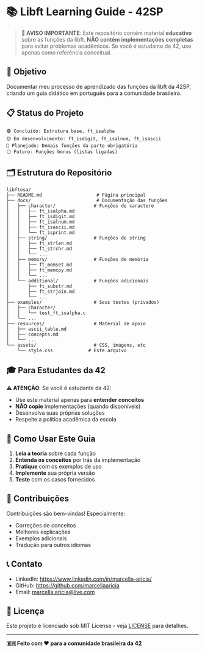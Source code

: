 # 📚 Libft Learning Guide - 42SP

> **🚨 AVISO IMPORTANTE**: Este repositório contém material **educativo** sobre as funções da libft. **NÃO contém implementações completas** para evitar problemas acadêmicos. Se você é estudante da 42, use apenas como referência conceitual.

## 🎯 Objetivo

Documentar meu processo de aprendizado das funções da libft da 42SP, criando um guia didático em português para a comunidade brasileira.

## 📋 Status do Projeto

```
🟢 Concluído: Estrutura base, ft_isalpha
🟡 Em desenvolvimento: ft_isdigit, ft_isalnum, ft_isascii
🔴 Planejado: Demais funções da parte obrigatória
⚪ Futuro: Funções bonus (listas ligadas)
```

## 🗂️ Estrutura do Repositório

```
libftosa/
├── README.md                    # Página principal
├── docs/                        # Documentação das funções
│   ├── character/              # Funções de caractere
│   │   ├── ft_isalpha.md
│   │   ├── ft_isdigit.md
│   │   ├── ft_isalnum.md
│   │   ├── ft_isascii.md
│   │   └── ft_isprint.md
│   ├── string/                 # Funções de string  
│   │   ├── ft_strlen.md
│   │   ├── ft_strchr.md
│   │   └── ...
│   ├── memory/                 # Funções de memória
│   │   ├── ft_memset.md
│   │   ├── ft_memcpy.md
│   │   └── ...
│   └── additional/             # Funções adicionais
│       ├── ft_substr.md
│       ├── ft_strjoin.md
│       └── ...
├── examples/                   # Seus testes (privados)
│   ├── character/
│   │   └── test_ft_isalpha.c
│   └── ...
├── resources/                  # Material de apoio
│   ├── ascii_table.md
│   ├── concepts.md
│   └── ...
└── assets/                     # CSS, imagens, etc
    └── style.css             # Este arquivo
```

## 🎓 Para Estudantes da 42

**⚠️ ATENÇÃO**: Se você é estudante da 42:
- Use este material apenas para **entender conceitos**
- **NÃO copie** implementações (quando disponíveis)
- Desenvolva suas próprias soluções
- Respeite a política acadêmica da escola

## 📖 Como Usar Este Guia

1. **Leia a teoria** sobre cada função
2. **Entenda os conceitos** por trás da implementação
3. **Pratique** com os exemplos de uso
4. **Implemente** sua própria versão
5. **Teste** com os casos fornecidos

## 🤝 Contribuições

Contribuições são bem-vindas! Especialmente:
- Correções de conceitos
- Melhores explicações
- Exemplos adicionais
- Tradução para outros idiomas

## 📞 Contato

- LinkedIn: https://www.linkedin.com/in/marcella-aricia/
- GitHub: https://github.com/marcellaaricia
- Email: marcella.aricia@live.com

## 📜 Licença

Este projeto é licenciado sob MIT License - veja [LICENSE](LICENSE) para detalhes.

---

**🇧🇷 Feito com ❤️ para a comunidade brasileira da 42**

